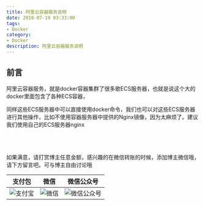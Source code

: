 ```yaml
---
title: 阿里云容器服务说明
date: 2018-07-19 03:33:00
tags: 
- Docker
category: 
- Docker
description: 阿里云容器服务说明
---
```

<!-- image url 
https://raw.githubusercontent.com/HealerJean123/HealerJean123.github.io/master/blogImages
　　首行缩进
<font color="red">  </font>
-->

## 前言

阿里云容器服务，就是docker容器集群了很多歌ECS服务器，也就是说这个大的docker里面包含了各种ECS容器，

同样这些ECS服务器中可以直接使用docker命令，我们也可以对这些ECS服务器进行其他操作，比如不使用容器服务器中提供的Nginx镜像，因为太麻烦了。建议我们使用自己的ECS服务器nginx









<br/><br/><br/>
如果满意，请打赏博主任意金额，感兴趣的在微信转账的时候，添加博主微信哦， 请下方留言吧。可与博主自由讨论哦

|支付包 | 微信|微信公众号|
|:-------:|:-------:|:------:|
|![支付宝](https://raw.githubusercontent.com/HealerJean123/HealerJean123.github.io/master/assets/img/tctip/alpay.jpg) | ![微信](https://raw.githubusercontent.com/HealerJean123/HealerJean123.github.io/master/assets/img/tctip/weixin.jpg)|![微信公众号](https://raw.githubusercontent.com/HealerJean123/HealerJean123.github.io/master/assets/img/my/qrcode_for_gh_a23c07a2da9e_258.jpg)|




<!-- Gitalk 评论 start  -->

<link rel="stylesheet" href="https://unpkg.com/gitalk/dist/gitalk.css">
<script src="https://unpkg.com/gitalk@latest/dist/gitalk.min.js"></script> 
<div id="gitalk-container"></div>    
 <script type="text/javascript">
    var gitalk = new Gitalk({
		clientID: `1d164cd85549874d0e3a`,
		clientSecret: `527c3d223d1e6608953e835b547061037d140355`,
		repo: `HealerJean123.github.io`,
		owner: 'HealerJean123',
		admin: ['HealerJean123'],
		id: 'Bv4hA8kjOWgnr0Uc',
    });
    gitalk.render('gitalk-container');
</script> 

<!-- Gitalk end -->

